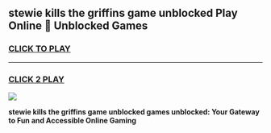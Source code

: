 
## stewie kills the griffins game unblocked Play Online 👋 Unblocked Games
<h3>
<a href="https://premium.freeplayer.one?title=stewie_kills_the_griffins_game_unblocked&ref=19F">CLICK TO PLAY</a></h3>
<hr>

<h3>
<a href="https://premium.freeplayer.one?title=stewie_kills_the_griffins_game_unblocked&ref=19F">CLICK 2 PLAY</a>
  
</h3>

<a href="https://premium.freeplayer.one?title=stewie_kills_the_griffins_game_unblocked&ref=19F"><img src="https://clearcache.store/games.png"></a>


**stewie kills the griffins game unblocked games unblocked: Your Gateway to Fun and Accessible Online Gaming**
